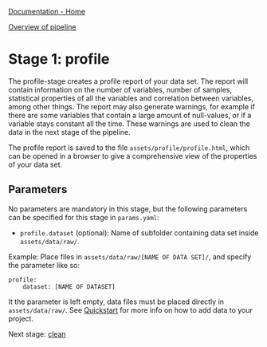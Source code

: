 [Documentation - Home](../../index.md)

[Overview of pipeline](../03_pipeline.md)

# Stage 1: profile

The profile-stage creates a profile report of your data set. The report will
contain information on the number of variables, number of samples, statistical
properties of all the variables and correlation between variables, among other
things. The report may also generate warnings, for example if there are some
variables that contain a large amount of null-values, or if a variable stays
constant all the time. These warnings are used to clean the data in the next
stage of the pipeline.

The profile report is saved to the file `assets/profile/profile.html`, which
can be opened in a browser to give a comprehensive view of the properties of
your data set.

## Parameters

No parameters are mandatory in this stage, but the following parameters can
be specified for this stage in `params.yaml`:

- `profile.dataset` (optional): Name of subfolder containing data set inside `assets/data/raw/`.

Example: Place files in `assets/data/raw/[NAME OF DATA SET]/`, and specify the
parameter like so:

```
profile:
    dataset: [NAME OF DATASET]
```

It the parameter is left empty, data files must be placed directly in
`assets/data/raw/`. See
[Quickstart](02_quickstart.md)
for more info on how to add data to your project.


Next stage: [clean](02_clean.md)
